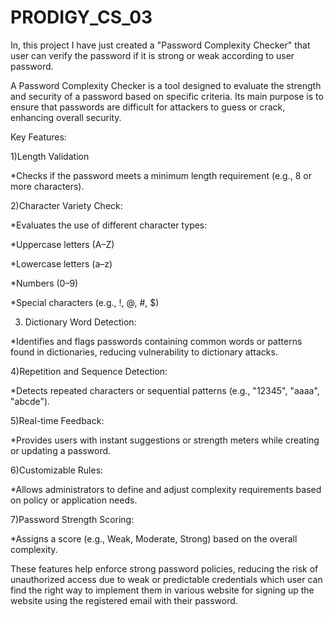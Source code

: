 # PRODIGY_CS_03
In, this project I have just created a "Password Complexity Checker" that user can verify the password if it is strong or weak according to user password.

A Password Complexity Checker is a tool designed to evaluate the strength and security of a password based on specific criteria. Its main purpose is to ensure that passwords are difficult for attackers to guess or crack, enhancing overall security.

Key Features:

1)Length Validation

*Checks if the password meets a minimum length requirement (e.g., 8 or more characters).

2)Character Variety Check:

*Evaluates the use of different character types:

*Uppercase letters (A–Z)

*Lowercase letters (a–z)

*Numbers (0–9)

*Special characters (e.g., !, @, #, $)

3) Dictionary Word Detection:

*Identifies and flags passwords containing common words or patterns found in dictionaries, reducing vulnerability to dictionary attacks.

4)Repetition and Sequence Detection:

*Detects repeated characters or sequential patterns (e.g., "12345", "aaaa", "abcde").

5)Real-time Feedback:

*Provides users with instant suggestions or strength meters while creating or updating a password.

6)Customizable Rules:

*Allows administrators to define and adjust complexity requirements based on policy or application needs.

7)Password Strength Scoring:

*Assigns a score (e.g., Weak, Moderate, Strong) based on the overall complexity.

These features help enforce strong password policies, reducing the risk of unauthorized access due to weak or predictable credentials which user can find the right way to implement them in various website for signing up the website using the registered email with their password.





